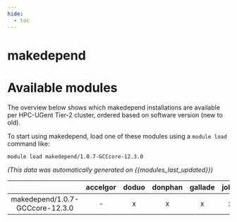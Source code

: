 ```yaml
---
hide:
  - toc
---
```


makedepend
==========

# Available modules


The overview below shows which makedepend installations are available per HPC-UGent Tier-2 cluster, ordered based on software version (new to old).

To start using makedepend, load one of these modules using a `module load` command like:

```shell
module load makedepend/1.0.7-GCCcore-12.3.0
```

*(This data was automatically generated on {{modules_last_updated}})*

| |accelgor|doduo|donphan|gallade|joltik|litleo|shinx|
| :---: | :---: | :---: | :---: | :---: | :---: | :---: | :---: |
|makedepend/1.0.7-GCCcore-12.3.0|-|x|x|x|x|x|x|
